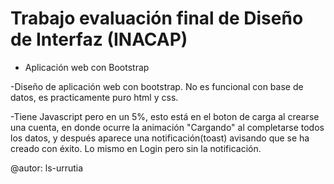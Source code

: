 # Trabajo evaluación final de Diseño de Interfaz (INACAP)

* Aplicación web con Bootstrap

-Diseño de aplicación web con bootstrap. No es funcional con base de datos, es practicamente puro html y css.

-Tiene Javascript pero en un 5%, esto está en el boton de carga al crearse una cuenta, en donde ocurre la animación "Cargando" al completarse todos los datos, y después aparece una notificación(toast) avisando que se ha creado con éxito. Lo mismo en Login pero sin la notificación.

@autor: ls-urrutia
